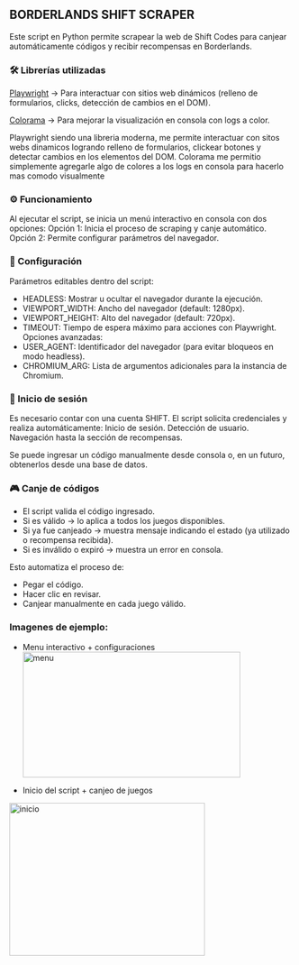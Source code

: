 ## BORDERLANDS SHIFT SCRAPER
Este script en Python permite scrapear la web de Shift Codes para canjear automáticamente códigos y recibir recompensas en Borderlands.

### 🛠 Librerías utilizadas

[Playwright](https://playwright.dev/)
 → Para interactuar con sitios web dinámicos (relleno de formularios, clicks, detección de cambios en el DOM).

[Colorama](https://recursospython.com/guias-y-manuales/colorama-texto-fondo-coloreados-la-consola/)
 → Para mejorar la visualización en consola con logs a color.

Playwright siendo una libreria moderna, me permite interactuar con sitos webs dinamicos logrando relleno de formularios, clickear botones y detectar cambios en los elementos del DOM.
Colorama me permitio simplemente agregarle algo de colores a los logs en consola para hacerlo mas comodo visualmente

### ⚙️ Funcionamiento

Al ejecutar el script, se inicia un menú interactivo en consola con dos opciones:
Opción 1: Inicia el proceso de scraping y canje automático.
Opción 2: Permite configurar parámetros del navegador.

### 🔧 Configuración

Parámetros editables dentro del script:
- HEADLESS: Mostrar u ocultar el navegador durante la ejecución.
- VIEWPORT_WIDTH: Ancho del navegador (default: 1280px).
- VIEWPORT_HEIGHT: Alto del navegador (default: 720px).
- TIMEOUT: Tiempo de espera máximo para acciones con Playwright.
Opciones avanzadas:
- USER_AGENT: Identificador del navegador (para evitar bloqueos en modo headless).
- CHROMIUM_ARG: Lista de argumentos adicionales para la instancia de Chromium.

### 🔑 Inicio de sesión

Es necesario contar con una cuenta SHIFT.
El script solicita credenciales y realiza automáticamente:
Inicio de sesión.
Detección de usuario.
Navegación hasta la sección de recompensas.

Se puede ingresar un código manualmente desde consola o, en un futuro, obtenerlos desde una base de datos.

### 🎮 Canje de códigos

- El script valida el código ingresado.
- Si es válido → lo aplica a todos los juegos disponibles.
- Si ya fue canjeado → muestra mensaje indicando el estado (ya utilizado o recompensa recibida).
- Si es inválido o expiró → muestra un error en consola.

Esto automatiza el proceso de:

- Pegar el código.
- Hacer clic en revisar.
- Canjear manualmente en cada juego válido.

### Imagenes de ejemplo:
- Menu interactivo + configuraciones
  <img width="386" height="223" alt="menu" src="https://github.com/user-attachments/assets/0646558e-6fa4-4878-873e-08ea3b7a6c58" />

- Inicio del script + canjeo de juegos
 <img width="347" height="271" alt="inicio" src="https://github.com/user-attachments/assets/8b0fae4a-c887-4abf-b092-a8824a377bef" />
